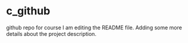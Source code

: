 # c_github
github repo for course
I am editing the README file. Adding some more details about the project description.
